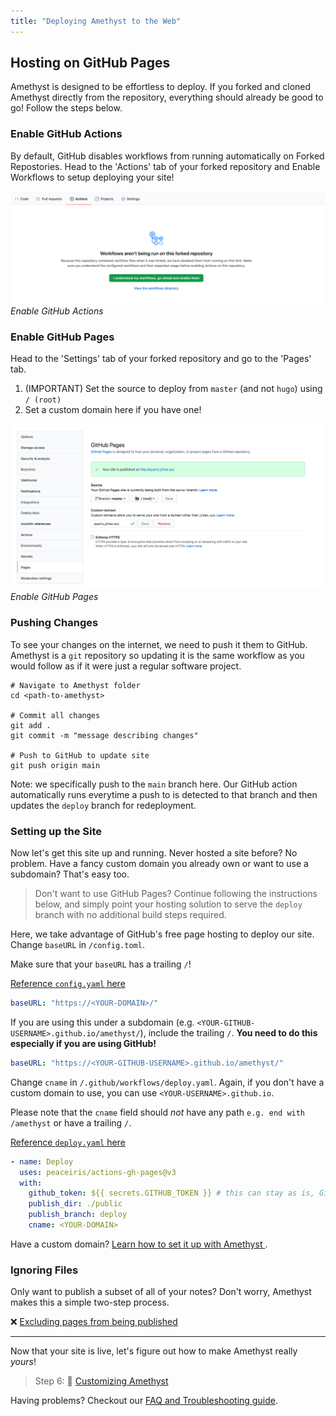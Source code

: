 ```yaml
---
title: "Deploying Amethyst to the Web"
---
```


## Hosting on GitHub Pages
Amethyst is designed to be effortless to deploy. If you forked and cloned Amethyst directly from the repository, everything should already be good to go! Follow the steps below.

### Enable GitHub Actions
By default, GitHub disables workflows from running automatically on Forked Repostories. Head to the 'Actions' tab of your forked repository and Enable Workflows to setup deploying your site!

![Enable GitHub Actions](/setup/images/github-actions.png)*Enable GitHub Actions*

### Enable GitHub Pages

Head to the 'Settings' tab of your forked repository and go to the 'Pages' tab.

1. (IMPORTANT) Set the source to deploy from `master` (and not `hugo`) using `/ (root)`
2. Set a custom domain here if you have one!

![Enable GitHub Pages](/setup/images/github-pages.png)*Enable GitHub Pages*

### Pushing Changes
To see your changes on the internet, we need to push it them to GitHub. Amethyst is a `git` repository so updating it is the same workflow as you would follow as if it were just a regular software project.

```shell
# Navigate to Amethyst folder
cd <path-to-amethyst>

# Commit all changes
git add .
git commit -m "message describing changes"

# Push to GitHub to update site
git push origin main
```

Note: we specifically push to the `main` branch here. Our GitHub action automatically runs everytime a push to is detected to that branch and then updates the `deploy` branch for redeployment.

### Setting up the Site
Now let's get this site up and running. Never hosted a site before? No problem. Have a fancy custom domain you already own or want to use a subdomain? That's easy too.

> Don't want to use GitHub Pages? Continue following the instructions below, and simply point your hosting solution to serve the `deploy` branch with no additional build steps required.

Here, we take advantage of GitHub's free page hosting to deploy our site. Change `baseURL` in `/config.toml`. 

Make sure that your `baseURL` has a trailing `/`!

[Reference `config.yaml` here](https://github.com/64bitpandas/amethyst/blob/main/config.yaml)

```yaml
baseURL: "https://<YOUR-DOMAIN>/"
```

If you are using this under a subdomain (e.g. `<YOUR-GITHUB-USERNAME>.github.io/amethyst/`), include the trailing `/`. **You need to do this especially if you are using GitHub!**

```yaml
baseURL: "https://<YOUR-GITHUB-USERNAME>.github.io/amethyst/"
```

Change `cname` in `/.github/workflows/deploy.yaml`. Again, if you don't have a custom domain to use, you can use `<YOUR-USERNAME>.github.io`.

Please note that the `cname` field should *not* have any path `e.g. end with /amethyst` or have a trailing `/`.

[Reference `deploy.yaml` here](https://github.com/64bitpandas/amethyst/blob/main/.github/workflows/deploy.yaml)

```yaml {title=".github/workflows/deploy.yaml"}
- name: Deploy  
  uses: peaceiris/actions-gh-pages@v3  
  with:  
	github_token: ${{ secrets.GITHUB_TOKEN }} # this can stay as is, GitHub fills this in for us!
	publish_dir: ./public  
	publish_branch: deploy
	cname: <YOUR-DOMAIN>
```

Have a custom domain? [Learn how to set it up with Amethyst ](setup/custom%20Domain.md).

### Ignoring Files
Only want to publish a subset of all of your notes? Don't worry, Amethyst makes this a simple two-step process.

❌ [Excluding pages from being published](setup/ignore%20notes.md)

---

Now that your site is live, let's figure out how to make Amethyst really *yours*!

> Step 6: 🎨 [Customizing Amethyst](setup/config.md)

Having problems? Checkout our [FAQ and Troubleshooting guide](setup/troubleshooting.md).
